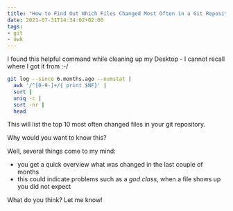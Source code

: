 ```yaml
---
title: "How to Find Out Which Files Changed Most Often in a Git Repository"
date: 2021-07-31T14:34:02+02:00
tags:
- git
- awk
---
```


I found this helpful command while cleaning up my Desktop - I cannot recall where I got it from :-/

```bash
git log --since 6.months.ago --numstat |
  awk '/^[0-9-]+/{ print $NF}' |
  sort |
  uniq -c |
  sort -nr |
  head
```

This will list the top 10 most often changed files in your git repository.

Why would you want to know this?

Well, several things come to my mind:
- you get a quick overview what was changed in the last couple of months
- this could indicate problems such as a *god class*,
when a file shows up you did not expect

What do you think? Let me know!
